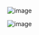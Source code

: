 ![image](https://user-images.githubusercontent.com/55483458/153784219-50e2549e-2958-49c3-81bb-e4e8588b0546.png)


![image](https://user-images.githubusercontent.com/55483458/153784156-dea14850-ce2d-47e3-9c58-93807faa2fa5.png)


